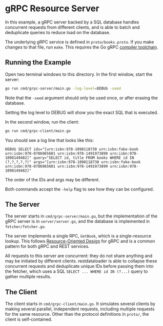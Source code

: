 # gRPC Resource Server

In this example, a gRPC server backed by a SQL database handles concurrent
requests from different clients, and is able to batch and deduplicate queries to
reduce load on the database.

The underlying gRPC service is defined in `proto/books.proto`. If you make
changes to that file, run `make`. This requires the Go gRPC [compiler
toolchain][1].

## Running the Example

Open two terminal windows to this directory. In the first window, start the
server:

```sh
go run cmd/grpc-server/main.go -log-level=DEBUG -seed
```

Note that the `-seed` argument should only be used once, or after erasing the
database.

Setting the log level to DEBUG will show you the exact SQL that is executed.

In the second window, run the client:

```sh
go run cmd/grpc-client/main.go
```

You should see a log line that looks like this:

```
DEBUG SELECT ids="[urn:isbn:978-1098118730 urn:isbn:fake-book urn:isbn:978-0786965601 urn:isbn:978-1491973899 urn:isbn:978-1098149482]" query="SELECT id, title FROM books WHERE id IN (?,?,?,?,?)" args="[urn:isbn:978-1098118730 urn:isbn:fake-book urn:isbn:978-0786965601 urn:isbn:978-1491973899 urn:isbn:978-1098149482]"
```

The order of the IDs and args may be different.

Both commands accept the `-help` flag to see how they can be configured.

## The Server

The server starts in `cmd/grpc-server/main.go`, but the implementation of the
gRPC server is in `server/server.go`, and the database is implemented in
`fetcher/fetcher.go`.

The server implements a single RPC, `GetBook`, which is a single-resource
lookup. This follows [Resource-Oriented Design][2] for gRPC and is a common
pattern for both gRPC and REST services.

All requests to this server are concurrent: they do not share anything and may
be initiated by different clients. restdataloader is able to collapse these
concurrent requests and deduplicate unique IDs before passing them into the
fetcher, which uses a SQL `SELECT ... WHERE id IN (?...)` query to gather
multiple results.

## The Client

The client starts in `cmd/grpc-client/main.go`. It simulates several clients by
making several parallel, independent requests, including multiple requests for
the same resource. Other than the protocol definitions in `proto/`, the client
is self-contained.

[1]: https://grpc.io/docs/languages/go/quickstart/
[2]: https://google.aip.dev/100
